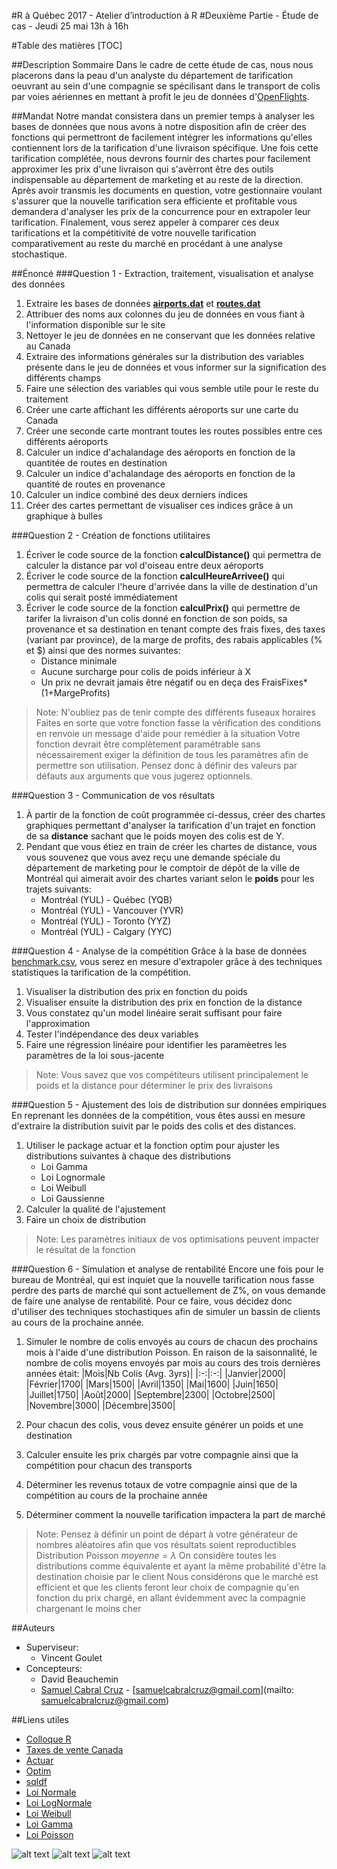 #R à Québec 2017 - Atelier d’introduction à R
#Deuxième Partie - Étude de cas - Jeudi 25 mai 13h à 16h

#Table des matières
[TOC]

##Description Sommaire
Dans le cadre de cette étude de cas, nous nous placerons dans la peau d'un analyste du département de tarification oeuvrant au sein d'une compagnie se spécilisant dans le transport de colis par voies aériennes en mettant à profit le jeu de données d'[OpenFlights](https://openflights.org/data.html).

##Mandat
Notre mandat consistera dans un premier temps à analyser les bases de données que nous avons à notre disposition afin de créer des fonctions qui permettront de facilement intégrer les informations qu'elles contiennent lors de la tarification d'une livraison spécifique. Une fois cette tarification complétée, nous devrons fournir des chartes pour facilement approximer les prix d'une livraison qui s'avèrront être des outils indispensable au département de marketing et au reste de la direction. Après avoir transmis les documents en question, votre gestionnaire voulant s'assurer que la nouvelle tarification sera efficiente et profitable vous demandera d'analyser les prix de la concurrence pour en extrapoler leur tarification. Finalement, vous serez appeler à comparer ces deux tarifications et la compétitivité de votre nouvelle tarification comparativement au reste du marché en procédant à une analyse stochastique.

##Énoncé
###Question 1 - Extraction, traitement, visualisation et analyse des données
1. Extraire les bases de données [**airports.dat**](https://raw.githubusercontent.com/jpatokal/openflights/master/data/airports.dat) et [**routes.dat**](https://raw.githubusercontent.com/jpatokal/openflights/master/data/routes.dat)
2. Attribuer des noms aux colonnes du jeu de données en vous fiant à l'information disponible sur le site
3. Nettoyer le jeu de données en ne conservant que les données relative au Canada
4. Extraire des informations générales sur la distribution des variables présente dans le jeu de données et vous informer sur la signification des différents champs
5. Faire une sélection des variables qui vous semble utile pour le reste du traitement
6. Créer une carte affichant les différents aéroports sur une carte du Canada
7. Créer une seconde carte montrant toutes les routes possibles entre ces différents aéroports
8. Calculer un indice d'achalandage des aéroports en fonction de la quantitée de routes en destination
9. Calculer un indice d'achalandage des aéroports en fonction de la quantité de routes en provenance
10. Calculer un indice combiné des deux derniers indices
11. Créer des cartes permettant de visualiser ces indices grâce à un graphique à bulles

###Question 2 - Création de fonctions utilitaires
1. Écriver le code source de la fonction **calculDistance()** qui permettra de calculer la distance par vol d'oiseau entre deux aéroports
2. Écriver le code source de la fonction **calculHeureArrivee()** qui permettra de calculer l'heure d'arrivée dans la ville de destination d'un colis qui serait posté immédiatement
3. Écriver le code source de la fonction **calculPrix()** qui permettre de tarifer la livraison d'un colis donné en fonction de son poids, sa provenance et sa destination en tenant compte des frais fixes, des taxes (variant par province), de la marge de profits, des rabais applicables (% et $) ainsi que des normes suivantes:
	* Distance minimale
	* Aucune surcharge pour colis de poids inférieur à X
	* Un prix ne devrait jamais être négatif ou en deça des FraisFixes*(1+MargeProfits)

> Note:
> N'oubliez pas de tenir compte des différents fuseaux horaires
> Faites en sorte que votre fonction fasse la vérification des conditions en renvoie un message d'aide pour remédier à la situation
> Votre fonction devrait être complètement paramétrable sans nécessairement exiger la définition de tous les paramètres afin de permettre son utilisation. Pensez donc à définir des valeurs par défauts aux arguments que vous jugerez optionnels.

###Question 3 - Communication de vos résultats
1. À partir de la fonction de coût programmée ci-dessus, créer des chartes graphiques permettant d'analyser la tarification d'un trajet en fonction de sa **distance** sachant que le poids moyen des colis est de Y.
2. Pendant que vous étiez en train de créer les chartes de distance, vous vous souvenez que vous avez reçu une demande spéciale du département de marketing pour le comptoir de dépôt de la ville de Montréal qui aimerait avoir des chartes variant selon le **poids** pour les trajets suivants:
	* Montréal (YUL) - Québec (YQB)
	* Montréal (YUL) - Vancouver (YVR)
	* Montréal (YUL) - Toronto (YYZ)
	* Montréal (YUL) - Calgary (YYC)

###Question 4 - Analyse de la compétition
Grâce à la base de données [benchmark.csv](), vous serez en mesure d'extrapoler grâce à des techniques statistiques la tarification de la compétition.
1. Visualiser la distribution des prix en fonction du poids
2. Visualiser ensuite la distribution des prix en fonction de la distance
3. Vous constatez qu'un model linéaire serait suffisant pour faire l'approximation
4. Tester l'indépendance des deux variables
5. Faire une régression linéaire pour identifier les paramèetres les paramètres de la loi sous-jacente

> Note:
> Vous savez que vos compétiteurs utilisent principalement le poids et la distance pour déterminer le prix des livraisons

###Question 5 - Ajustement des lois de distribution sur données empiriques
En reprenant les données de la compétition, vous êtes aussi en mesure d'extraire la distribution suivit par le poids des colis et des distances.
1. Utiliser le package actuar et la fonction optim pour ajuster les distributions suivantes à chaque des distributions
	* Loi Gamma
	* Loi Lognormale
	* Loi Weibull
	* Loi Gaussienne
2. Calculer la qualité de l'ajustement
3. Faire un choix de distribution

> Note:
> Les paramètres initiaux de vos optimisations peuvent impacter le résultat de la fonction

###Question 6 - Simulation et analyse de rentabilité
Encore une fois pour le bureau de Montréal, qui est inquiet que la nouvelle tarification nous fasse perdre des parts de marché qui sont actuellement de Z%, on vous demande de faire une analyse de rentabilité. Pour ce faire, vous décidez donc d'utiliser des techniques stochastiques afin de simuler un bassin de clients au cours de la prochaine année.
1. Simuler le nombre de colis envoyés au cours de chacun des prochains mois à l'aide d'une distribution Poisson. En raison de la saisonnalité, le nombre de colis moyens envoyés par mois au cours des trois dernières années était:
|Mois|Nb Colis (Avg. 3yrs)|
|:-:|:-:|
|Janvier|2000|
|Février|1700|
|Mars|1500|
|Avril|1350|
|Mai|1600|
|Juin|1650|
|Juillet|1750|
|Août|2000|
|Septembre|2300|
|Octobre|2500|
|Novembre|3000|
|Décembre|3500|

2. Pour chacun des colis, vous devez ensuite générer un poids et une destination
3. Calculer ensuite les prix chargés par votre compagnie ainsi que la compétition pour chacun des transports
4. Déterminer les revenus totaux de votre compagnie ainsi que de la compétition au cours de la prochaine année
5. Déterminer comment la nouvelle tarification impactera la part de marché

> Note:
> Pensez à définir un point de départ à votre générateur de nombres aléatoires afin que vos résultats soient reproductibles
> Distribution Poisson $moyenne = \lambda$
> On considère toutes les distributions comme équivalente et ayant la même probabilité d'être la destination choisie par le client
> Nous considérons que le marché est efficient et que les clients feront leur choix de compagnie qu'en fonction du prix chargé, en allant évidemment avec la compagnie chargenant le moins cher

##Auteurs
* Superviseur:
	* Vincent Goulet
* Concepteurs:
	* David Beauchemin
	* [Samuel Cabral Cruz](https://github.com/SamuelCabralCruz) - [samuelcabralcruz@gmail.com](mailto: samuelcabralcruz@gmail.com)

##Liens utiles
* [Colloque R](http://raquebec.ulaval.ca/2017/)
* [Taxes de vente Canada](www.fedex.com/ca_french/services/serviceguide/canadian-sales-taxes.html)
* [Actuar]()
* [Optim]()
* [sqldf]()
* [Loi Normale]()
* [Loi LogNormale]()
* [Loi Weibull]()
* [Loi Gamma]()
* [Loi Poisson]()

![alt text](https://github.com/vigou3/raquebec-intro/blob/master/Statement/Octocat.png)
![alt text](https://github.com/vigou3/raquebec-intro/blob/master/Statement/R_logo.svg.png)
![alt text](https://github.com/vigou3/raquebec-intro/blob/master/Statement/Alecive-Flatwoken-Apps-Haroopad.ico)